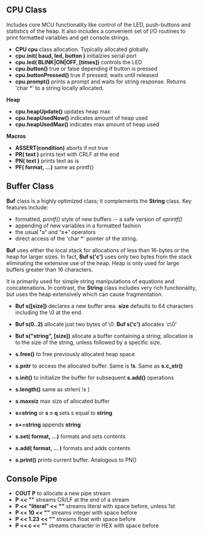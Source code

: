 ##                 CPU Class

Includes core MCU functionality like control of the LED, push-buttons and 
statistics of the heap. It also includes a convenient set of I/O routines
to print formatted variables and get console strings.
  
- **CPU cpu** class allocation. Typically allocated globally.
- **cpu.init( baud, led, button )** initialzies serial port
- **cpu.led( BLINK|ON|OFF, [times])** controls the LED
- **cpu.button()** true or false depending if button is pressed
- **cpu.buttonPressed()** true if pressed; waits until released
- **cpu.prompt()** prints a prompt and waits for string response. Returns 'char *'
to a string locally allocated.

**Heap**

- **cpu.heapUpdate()** updates heap max
- **cpu.heapUsedNow()** indicates amount of heap used
- **cpu.heapUsedMax()** indicates max amount of heap used

**Macros**

- **ASSERT(condition)** aborts if not true
- **PR( text )** prints text with CRLF at the end
- **PN( text )** prints text as is
- **PF( format, ...)** same as printf()
 
##                 Buffer Class

**Buf** class is a highly optimized class; it complements the **String** class. 
Key features include:

- formatted, *printf()* style of new buffers -- a safe version of *sprintf()*
- appending of new variables in a formatted fashion
- the usual **'='** and **'=+'** operators
- direct access of the 'char *' pointer of the string.

**Buf** uses either the local stack for allocations of less than 16-bytes or
the heap for larger sizes. In fact, **Buf s('c')** uses only two bytes from the
stack eliminating the extensive use of the heap. Heap is only used for large 
buffers greater than 16 characters. 

It is primarily used for simple string manipulations of equations and concatenations.
In contrast, the **String** class includes very rich functionality, but uses the 
heap extensively which can cause fragmentation. 
 
- **Buf s([size])** declares a new buffer area. **size** defaults to 64 characters
including the \0 at the end.
- **Buf s(0..2)** allocate just two bytes of \0. **Buf s('c')** allocates 'c\0'
- **Buf s("string", [size])** allocate a buffer containing a string; allocation is 
to the size of the string, unless followed by a specific size.
- **s.free()** to free previously allocated heap space

- **s.pntr** to access the allocated buffer. Same is **!s**. Same as **s.c_str()**
- **s.init()** to initialize the buffer for subsequent **s.add()** operations
- **s.length()** same as strlen( !s )
- **s.maxsiz** max size of allocated buffer
 
- **s=string** or **s = q** sets s equal to **string**
- **s+=string** appends **string**
- **s.set( format, ...)** formats and sets contents
- **s.add( format, ... )** formats and adds contents
- **s.print()** prints current buffer. Analogous to PN()

##                 Console Pipe

- **COUT P** to allocate a new pipe stream
- **P << ""** streams CR/LF at the end of a stream
- **P << "literal" << ""** streams literal with space before, unless 1st
- **P << 10 << ""** streams integer with space before
- **P << 1.23 << ""** streams float with space before
- **P << c << ""** streams character in HEX with space before

